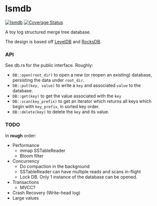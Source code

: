 # lsmdb
[![lsmdb](https://github.com/adamlesinski/lsmdb/actions/workflows/rust.yml/badge.svg)](https://github.com/adamlesinski/lsmdb/actions/workflows/rust.yml) [![Coverage Status](https://coveralls.io/repos/github/vardhan/lsmdb/badge.svg?branch=main&kill_cache=1)](https://coveralls.io/github/vardhan/lsmdb?branch=main)

A toy log structured merge tree database.

The design is based off
[LevelDB](https://github.com/google/leveldb/blob/main/doc/impl.md) and [RocksDB](https://artem.krylysov.com/blog/2023/04/19/how-rocksdb-works/).

### API

See db.rs for the public interface.  Roughly:

- `DB::open(root_dir)` to open a new (or reopen an existing) database, persisting the data under `root_dir`.
- `DB::put(key, value)` to write a `key` and associated `value` to the database.
- `DB::get(key)` to get the value associated with the `key`
- `DB::scan(key_prefix)` to get an iterator which returns all keys which begin
   with `key_prefix`, in sorted key order.
- `DB::delete(key)` to delete the `key` and its value.

### TODO

In **rough** order:

- Performance
  * mmap SSTableReader
  * Bloom filter
- Concurrency
  * Do compaction in the background
  * SSTableReader can have multiple reads and scans in-flight
  * Lock DB. Only 1 instance of the database can be opened.
- Transactions
  * MVCC?
- Crash Recovery (Write-head log)
- Large values
